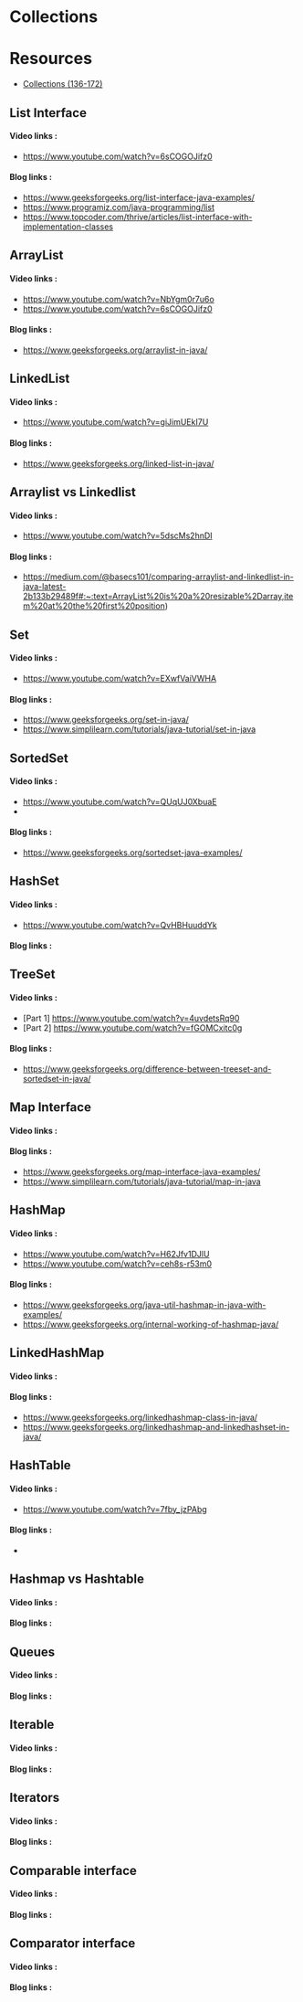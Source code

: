# Collections

# Resources
* [Collections (136-172)](https://www.youtube.com/playlist?list=PLd3UqWTnYXOmx_J1774ukG_rvrpyWczm0)


## List Interface
#### Video links :
* https://www.youtube.com/watch?v=6sCOGOJifz0

#### Blog links :
* https://www.geeksforgeeks.org/list-interface-java-examples/
* https://www.programiz.com/java-programming/list
* https://www.topcoder.com/thrive/articles/list-interface-with-implementation-classes


## ArrayList
#### Video links :
* https://www.youtube.com/watch?v=NbYgm0r7u6o
* https://www.youtube.com/watch?v=6sCOGOJifz0

#### Blog links :
* https://www.geeksforgeeks.org/arraylist-in-java/


## LinkedList
#### Video links :
* https://www.youtube.com/watch?v=giJimUEkI7U
#### Blog links :
* https://www.geeksforgeeks.org/linked-list-in-java/

## Arraylist vs Linkedlist
#### Video links :
* https://www.youtube.com/watch?v=5dscMs2hnDI

#### Blog links :
* https://medium.com/@basecs101/comparing-arraylist-and-linkedlist-in-java-latest-2b133b29489f#:~:text=ArrayList%20is%20a%20resizable%2Darray,item%20at%20the%20first%20position)


## Set
#### Video links :
* https://www.youtube.com/watch?v=EXwfVaiVWHA

#### Blog links :
* https://www.geeksforgeeks.org/set-in-java/
* https://www.simplilearn.com/tutorials/java-tutorial/set-in-java

## SortedSet
#### Video links :
* https://www.youtube.com/watch?v=QUqUJ0XbuaE
* 
#### Blog links :
* https://www.geeksforgeeks.org/sortedset-java-examples/

## HashSet
#### Video links :
* https://www.youtube.com/watch?v=QvHBHuuddYk

#### Blog links :

## TreeSet
#### Video links :
* [Part 1] https://www.youtube.com/watch?v=4uvdetsRq90
* [Part 2] https://www.youtube.com/watch?v=fGOMCxitc0g

#### Blog links :
* https://www.geeksforgeeks.org/difference-between-treeset-and-sortedset-in-java/

## Map Interface
#### Video links :

#### Blog links :
* https://www.geeksforgeeks.org/map-interface-java-examples/
* https://www.simplilearn.com/tutorials/java-tutorial/map-in-java

## HashMap
#### Video links :
* https://www.youtube.com/watch?v=H62Jfv1DJlU
* https://www.youtube.com/watch?v=ceh8s-r53m0

#### Blog links :
* https://www.geeksforgeeks.org/java-util-hashmap-in-java-with-examples/
* https://www.geeksforgeeks.org/internal-working-of-hashmap-java/

## LinkedHashMap
#### Video links :

#### Blog links :
* https://www.geeksforgeeks.org/linkedhashmap-class-in-java/
* https://www.geeksforgeeks.org/linkedhashmap-and-linkedhashset-in-java/

## HashTable
#### Video links :
* https://www.youtube.com/watch?v=7fby_jzPAbg

#### Blog links :
* 

## Hashmap vs Hashtable
#### Video links :
#### Blog links :

## Queues
#### Video links :
#### Blog links :

## Iterable
#### Video links :
#### Blog links :

## Iterators
#### Video links :
#### Blog links :

## Comparable interface
#### Video links :
#### Blog links :

## Comparator interface
#### Video links :
#### Blog links :


